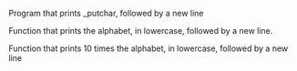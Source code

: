 Program that prints _putchar, followed by a new line

Function that prints the alphabet, in lowercase, followed by a new line.

Function that prints 10 times the alphabet, in lowercase, followed by a new line
